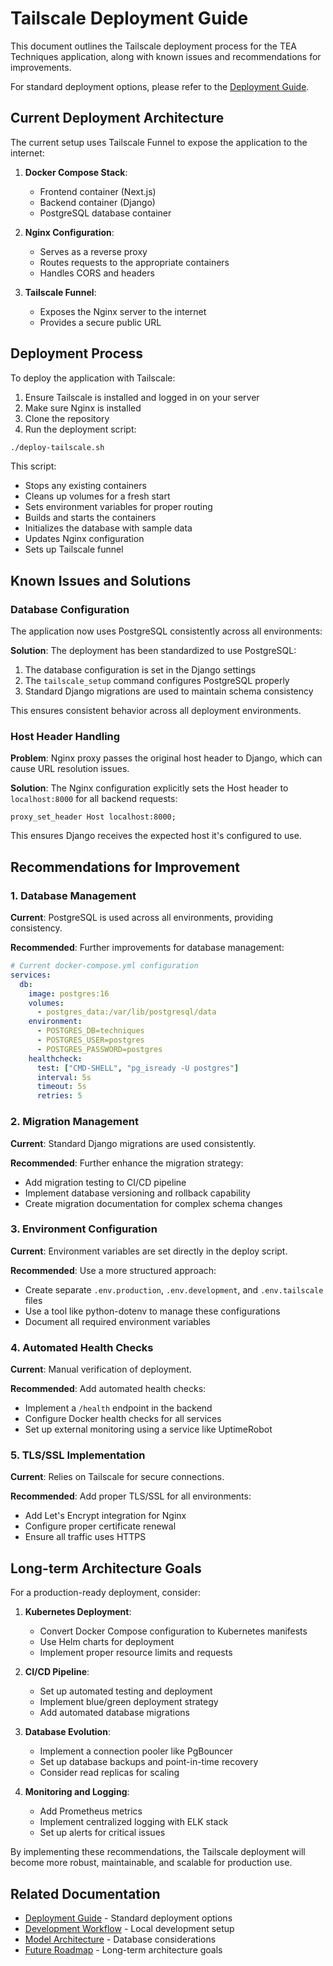 # Tailscale Deployment Guide

This document outlines the Tailscale deployment process for the TEA Techniques application, along with known issues and recommendations for improvements.

For standard deployment options, please refer to the [Deployment Guide](DEPLOYMENT.md).

## Current Deployment Architecture

The current setup uses Tailscale Funnel to expose the application to the internet:

1. **Docker Compose Stack**:
   - Frontend container (Next.js)
   - Backend container (Django)
   - PostgreSQL database container

2. **Nginx Configuration**:
   - Serves as a reverse proxy
   - Routes requests to the appropriate containers
   - Handles CORS and headers

3. **Tailscale Funnel**:
   - Exposes the Nginx server to the internet
   - Provides a secure public URL

## Deployment Process

To deploy the application with Tailscale:

1. Ensure Tailscale is installed and logged in on your server
2. Make sure Nginx is installed
3. Clone the repository
4. Run the deployment script:

```bash
./deploy-tailscale.sh
```

This script:
- Stops any existing containers
- Cleans up volumes for a fresh start
- Sets environment variables for proper routing
- Builds and starts the containers
- Initializes the database with sample data
- Updates Nginx configuration
- Sets up Tailscale funnel

## Known Issues and Solutions

### Database Configuration

The application now uses PostgreSQL consistently across all environments:

**Solution**: The deployment has been standardized to use PostgreSQL:
1. The database configuration is set in the Django settings
2. The `tailscale_setup` command configures PostgreSQL properly
3. Standard Django migrations are used to maintain schema consistency

This ensures consistent behavior across all deployment environments.

### Host Header Handling

**Problem**: Nginx proxy passes the original host header to Django, which can cause URL resolution issues.

**Solution**: The Nginx configuration explicitly sets the Host header to `localhost:8000` for all backend requests:

```nginx
proxy_set_header Host localhost:8000;
```

This ensures Django receives the expected host it's configured to use.

## Recommendations for Improvement

### 1. Database Management

**Current**: PostgreSQL is used across all environments, providing consistency.

**Recommended**: Further improvements for database management:

```yaml
# Current docker-compose.yml configuration
services:
  db:
    image: postgres:16
    volumes:
      - postgres_data:/var/lib/postgresql/data
    environment:
      - POSTGRES_DB=techniques
      - POSTGRES_USER=postgres
      - POSTGRES_PASSWORD=postgres
    healthcheck:
      test: ["CMD-SHELL", "pg_isready -U postgres"]
      interval: 5s
      timeout: 5s
      retries: 5
```

### 2. Migration Management

**Current**: Standard Django migrations are used consistently.

**Recommended**: Further enhance the migration strategy:

- Add migration testing to CI/CD pipeline
- Implement database versioning and rollback capability
- Create migration documentation for complex schema changes

### 3. Environment Configuration

**Current**: Environment variables are set directly in the deploy script.

**Recommended**: Use a more structured approach:

- Create separate `.env.production`, `.env.development`, and `.env.tailscale` files
- Use a tool like python-dotenv to manage these configurations
- Document all required environment variables

### 4. Automated Health Checks

**Current**: Manual verification of deployment.

**Recommended**: Add automated health checks:

- Implement a `/health` endpoint in the backend
- Configure Docker health checks for all services
- Set up external monitoring using a service like UptimeRobot

### 5. TLS/SSL Implementation

**Current**: Relies on Tailscale for secure connections.

**Recommended**: Add proper TLS/SSL for all environments:

- Add Let's Encrypt integration for Nginx
- Configure proper certificate renewal
- Ensure all traffic uses HTTPS

## Long-term Architecture Goals

For a production-ready deployment, consider:

1. **Kubernetes Deployment**:
   - Convert Docker Compose configuration to Kubernetes manifests
   - Use Helm charts for deployment
   - Implement proper resource limits and requests

2. **CI/CD Pipeline**:
   - Set up automated testing and deployment
   - Implement blue/green deployment strategy
   - Add automated database migrations

3. **Database Evolution**:
   - Implement a connection pooler like PgBouncer
   - Set up database backups and point-in-time recovery
   - Consider read replicas for scaling

4. **Monitoring and Logging**:
   - Add Prometheus metrics 
   - Implement centralized logging with ELK stack
   - Set up alerts for critical issues

By implementing these recommendations, the Tailscale deployment will become more robust, maintainable, and scalable for production use.

## Related Documentation

- [Deployment Guide](DEPLOYMENT.md) - Standard deployment options
- [Development Workflow](DEVELOPMENT-WORKFLOW.md) - Local development setup
- [Model Architecture](MODEL-ARCHITECTURE.md) - Database considerations
- [Future Roadmap](FUTURE-ROADMAP.md) - Long-term architecture goals